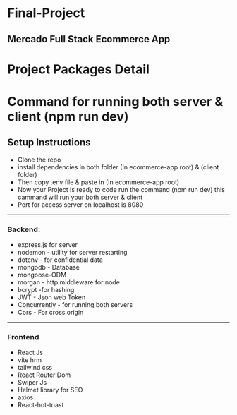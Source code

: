 # Final-Project

## Mercado Full Stack Ecommerce App
# Project Packages Detail

# Command for running both server & client (npm run dev)


## Setup Instructions
 - Clone the repo
 - install dependencies in both folder (In ecommerce-app root) & (client folder)
 - Then copy .env file & paste in (In ecommerce-app root)
 - Now your Project is ready to code run the command (npm run dev) this cammand will run your both server & client 
 - Port for access server on localhost is 8080 

---

### Backend:
- express.js for server
- nodemon - utility for server restarting
- dotenv - for confidential data
- mongodb - Database
- mongoose-ODM
- morgan - http middleware for node
- bcrypt -for hashing
- JWT - Json web Token
- Concurrently - for running both servers
- Cors - For cross origin 

---

### Frontend
- React Js
- vite hrm
- tailwind css
- React Router Dom
- Swiper Js
- Helmet library for SEO
- axios 
- React-hot-toast

